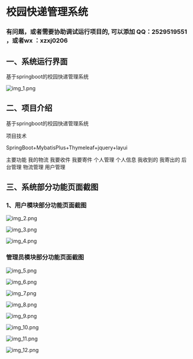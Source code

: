 # 校园快递管理系统

### 有问题，或者需要协助调试运行项目的, 可以添加 QQ：2529519551 ，或者wx ：xzxj0206


## 一、系统运行界面

基于springboot的校园快递管理系统

![img_1.png](imgs/img_1.png)

## 二、项目介绍

基于springboot的校园快递管理系统

项目技术

SpringBoot+MybatisPlus+Thymeleaf+jquery+layui

主要功能
我的物流
我要收件
我要寄件
个人管理
个人信息
我收到的
我寄出的
后台管理
物流管理
用户管理

## 三、系统部分功能页面截图

### 1、用户模块部分功能页面截图

![img_2.png](imgs/img_2.png)

![img_3.png](imgs/img_3.png)

![img_4.png](imgs/img_4.png)

### 管理员模块部分功能页面截图

![img_5.png](imgs/img_5.png)

![img_6.png](imgs/img_6.png)

![img_7.png](imgs/img_7.png)

![img_8.png](imgs/img_8.png)

![img_9.png](imgs/img_9.png)

![img_10.png](imgs/img_10.png)

![img_11.png](imgs/img_11.png)

![img_12.png](imgs/img_12.png)



